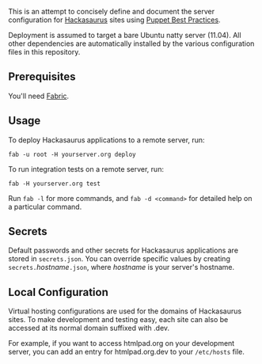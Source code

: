 This is an attempt to concisely define and document the server configuration for [Hackasaurus][] sites using [Puppet Best Practices][].

Deployment is assumed to target a bare Ubuntu natty server (11.04). All other dependencies are automatically installed by the various configuration files in this repository.

## Prerequisites ##

You'll need [Fabric][].

## Usage ##

To deploy Hackasaurus applications to a remote server, run:

    fab -u root -H yourserver.org deploy
    
To run integration tests on a remote server, run:

    fab -H yourserver.org test

Run `fab -l` for more commands, and `fab -d <command>` for detailed help
on a particular command.

## Secrets ##

Default passwords and other secrets for Hackasaurus applications are stored 
in `secrets.json`. You can override specific values by creating
`secrets.`*hostname*`.json`, where *hostname* is your server's hostname.

## Local Configuration ##

Virtual hosting configurations are used for the domains of Hackasaurus sites. To make development and testing easy, each site can also be accessed at its normal domain suffixed with .dev.

For example, if you want to access htmlpad.org on your development server, you can add an entry for htmlpad.org.dev to your `/etc/hosts` file.

  [Fabric]: http://fabfile.org
  [Hackasaurus]: http://hackasaurus.org
  [Puppet Best Practices]: http://projects.puppetlabs.com/projects/puppet/wiki/Puppet_Best_Practice
